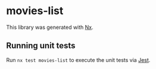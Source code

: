 # movies-list

This library was generated with [Nx](https://nx.dev).

## Running unit tests

Run `nx test movies-list` to execute the unit tests via [Jest](https://jestjs.io).
